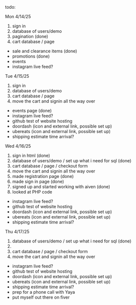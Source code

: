 todo:

Mon 4/14/25
1. sign in
2. database of users/demo
3. pagination (done)
4. cart database / page

* sale and clearance items (done)
* promotions (done)
* events
* instagram live feed?

Tue 4/15/25
1. sign in
2. database of users/demo
3. cart database / page
4. move the cart and signin all the way over

* events page (done)
* instagram live feed?
* github test of website hosting
* doordash (icon and external link, possible set up)
* ubereats (icon and external link, possible set up)
* shipping estimate time arrival?

Wed 4/16/25
1. sign in html (done)
2. database of users/demo / set up what i need for sql (done)
3. cart database / page / checkout form
4. move the cart and signin all the way over
5. made registration page (done)
6. made sign in page (done)
7. signed up and started working with aiven (done)
8. looked at PHP code

* instagram live feed?
* github test of website hosting
* doordash (icon and external link, possible set up)
* ubereats (icon and external link, possible set up)
* shipping estimate time arrival?

Thu 4/17/25
1. database of users/demo / set up what i need for sql (done)
2. 
3. cart database / page / checkout form
4. move the cart and signin all the way over

* instagram live feed?
* github test of website hosting
* doordash (icon and external link, possible set up)
* ubereats (icon and external link, possible set up)
* shipping estimate time arrival?
* prep for a phone call with Yaya
* put myself out there on fiver